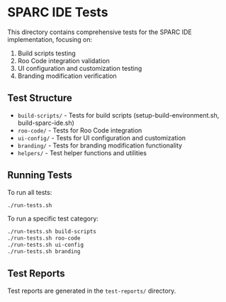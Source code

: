 # SPARC IDE Tests

This directory contains comprehensive tests for the SPARC IDE implementation, focusing on:

1. Build scripts testing
2. Roo Code integration validation
3. UI configuration and customization testing
4. Branding modification verification

## Test Structure

- `build-scripts/` - Tests for build scripts (setup-build-environment.sh, build-sparc-ide.sh)
- `roo-code/` - Tests for Roo Code integration
- `ui-config/` - Tests for UI configuration and customization
- `branding/` - Tests for branding modification functionality
- `helpers/` - Test helper functions and utilities

## Running Tests

To run all tests:

```bash
./run-tests.sh
```

To run a specific test category:

```bash
./run-tests.sh build-scripts
./run-tests.sh roo-code
./run-tests.sh ui-config
./run-tests.sh branding
```

## Test Reports

Test reports are generated in the `test-reports/` directory.